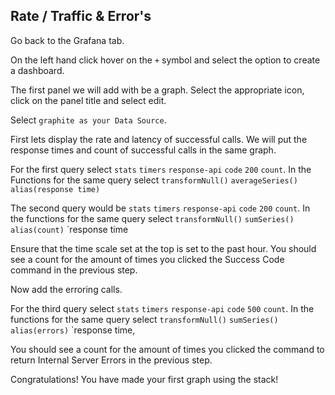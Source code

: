 ##  Rate / Traffic & Error's

Go back to the Grafana tab. 

On the left hand click hover on the `+` symbol and select the option to create a dashboard.

The first panel we will add with be a graph. Select the appropriate icon, click on the panel title and select edit.

Select `graphite as your Data Source`.

First lets display the rate and latency of successful calls. We will put the response times and count of successful calls in the same graph.

For the first query select `stats` `timers` `response-api` `code` `200` `count`.  In the Functions for the same query select `transformNull()` `averageSeries()` `alias(response time)`

The second query would be `stats` `timers` `response-api` `code` `200` `count`.  In the functions for the same query select `transformNull()` `sumSeries()` `alias(count)` `response time

Ensure that the time scale set at the top is set to the past hour. You should see a count for the amount of times you clicked the Success Code command in the previous step.

Now add the erroring calls.

For the third query select `stats` `timers` `response-api` `code` `500` `count`.  In the functions for the same query select `transformNull()` `sumSeries()` `alias(errors)` `response time,

You should see a count for the amount of times you clicked the  command to return Internal Server Errors in the previous step.

Congratulations! You have made your first graph using the stack!